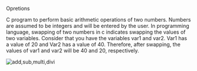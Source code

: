 Opretions

C program to perform basic arithmetic operations of two numbers. 
Numbers are assumed to be integers and will be entered by the user.
In programming language, swapping of two numbers in c indicates swapping the values of two variables.
Consider that you have the variables var1 and var2. Var1 has a value of 20 and Var2 has a value of 40.
Therefore, after swapping, the values of var1 and var2 will be 40 and 20, respectively.

![add,sub,multi,divi](https://user-images.githubusercontent.com/124857336/230785913-e6dfa7bd-26ce-4b2b-8180-869fdd616cff.JPG)
